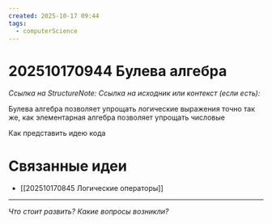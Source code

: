 ```yaml
---
created: 2025-10-17 09:44
tags:
  - computerScience
---
```

# 202510170944 Булева алгебра

*Ссылка на StructureNote:* 
*Ссылка на исходник или контекст (если есть):* 

Булева алгебра позволяет упрощать логические выражения точно так же, как элементарная алгебра позволяет упрощать числовые

Как представить идею кода
# Связанные идеи
- [[202510170845 Логические операторы]]
---

*Что стоит развить? Какие вопросы возникли?*